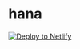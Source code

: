 # hana

[![Deploy to Netlify](https://www.netlify.com/img/deploy/button.svg)](https://app.netlify.com/start/deploy?repository=YOUR_REPO_URL)
